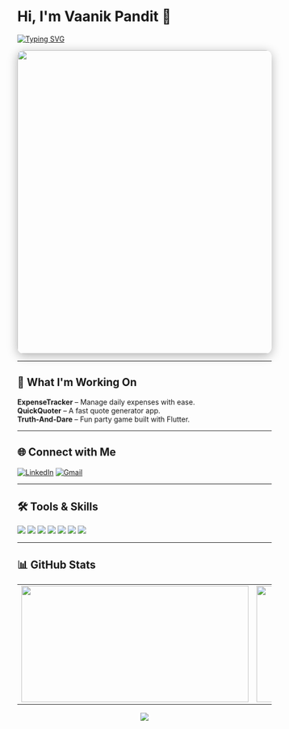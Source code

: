 <h1 align="left">Hi, I'm Vaanik Pandit 👋</h1>

<p align="left">
<a href="https://git.io/typing-svg">
  <img src="https://readme-typing-svg.demolab.com?font=Fira+Code&size=28&pause=1000&color=38FDD8&left=true&width=900&height=60&lines=Flutter+Developer;Problem+Solver;Open+Source+Enthusiast" alt="Typing SVG" />
</a>
</p>

<p align="left">
<img src="https://github.com/vaanikpandit2825/vaanikpandit2825/blob/main/pixelart.png" width="600" style="border-radius:12px; box-shadow: 0 4px 20px rgba(0,0,0,0.3);">
</p>

---

## 🚀 What I'm Working On
**ExpenseTracker** – Manage daily expenses with ease.  
**QuickQuoter** – A fast quote generator app.  
**Truth-And-Dare** – Fun party game built with Flutter.  

---

## 🌐 Connect with Me
<p align="left">
<a href="https://www.linkedin.com/in/vaanik-pandit-224666332/" target="_blank"><img align="center" src="https://img.shields.io/badge/LinkedIn-38FDD8?style=for-the-badge&logo=linkedin&logoColor=black" alt="LinkedIn"/></a>
<a href="mailto:vaanikpandit@gmail.com" target="blank"><img align="center" src="https://img.shields.io/badge/Gmail-38FDD8?style=for-the-badge&logo=gmail&logoColor=black" alt="Gmail"/></a>
</p>

---

## 🛠️ Tools & Skills
<p align="left">
<img src="https://img.shields.io/badge/Flutter-02569B?style=flat-square&logo=flutter&logoColor=white"/>
<img src="https://img.shields.io/badge/Dart-0175C2?style=flat-square&logo=dart&logoColor=white"/>
<img src="https://img.shields.io/badge/Python-3776AB?style=flat-square&logo=python&logoColor=white"/>
<img src="https://img.shields.io/badge/C++-00599C?style=flat-square&logo=cplusplus&logoColor=white"/>
<img src="https://img.shields.io/badge/Git-F05032?style=flat-square&logo=git&logoColor=white"/>
<img src="https://img.shields.io/badge/GitHub-181717?style=flat-square&logo=github&logoColor=white"/>
<img src="https://img.shields.io/badge/VS_Code-007ACC?style=flat-square&logo=visual-studio-code&logoColor=white"/>
</p>

---

## 📊 GitHub Stats
<p align="center">
  <table>
    <tr>
      <td>
        <img src="https://github-readme-stats.vercel.app/api?username=vaanikpandit2825&show_icons=true&theme=radical&count_private=true&bg_color=0D1117&title_color=38FDD8&icon_color=79FF97&text_color=FFFFFF&hide_border=true" width="450" height="230"/>
      </td>
      <td>
        <img src="https://github-readme-streak-stats.herokuapp.com/?user=vaanikpandit2825&theme=radical&background=0D1117&ring=38FDD8&fire=38FDD8&currStreakNum=FFFFFF&sideNums=FFFFFF&currStreakLabel=FFFFFF&hide_border=true" width="450" height="230"/>
      </td>
    </tr>
  </table>

<img src="https://pacman.abozanona.me?username=vaanikpandit2825" />
</p>
